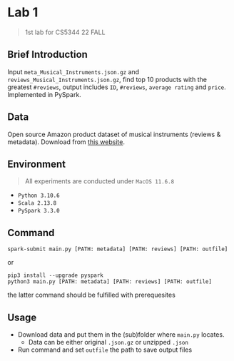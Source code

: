 # Lab 1
> 1st lab for CS5344 22 FALL
## Brief Introduction
Input `meta_Musical_Instruments.json.gz` and `reviews_Musical_Instruments.json.gz`, find top 10 products with the greatest `#reviews`, output includes `ID`, `#reviews`, `average rating` and `price`. Implemented in PySpark. 
## Data
Open source Amazon product dataset of musical instruments (reviews & metadata). Download from [this website](http://jmcauley.ucsd.edu/data/amazon/links.html). 
## Environment
> All experiments are conducted under `MacOS 11.6.8`
- `Python 3.10.6`
- `Scala 2.13.8`
- `PySpark 3.3.0`
## Command
```shell
spark-submit main.py [PATH: metadata] [PATH: reviews] [PATH: outfile]
```
or
```shell
pip3 install --upgrade pyspark
python3 main.py [PATH: metadata] [PATH: reviews] [PATH: outfile]
```
the latter command should be fulfilled with prerequesites 
## Usage
- Download data and put them in the (sub)folder where `main.py` locates. 
  - Data can be either original `.json.gz` or unzipped `.json`
- Run command and set `outfile` the path to save output files
